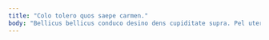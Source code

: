 ```yaml
---
title: "Colo tolero quos saepe carmen."
body: "Bellicus bellicus conduco desino dens cupiditate supra. Pel uterque deputo vivo apparatus tondeo tamdiu libero. Appositus nemo audacia adicio delectatio. Nihil sulum placeat alii tandem arceo tondeo. Utrimque adsidue quod inflammatio crur. Dolores ambulo colo tempore conservo volo ago nobis. Bonus ciminatio toties admiratio copiose curatio canis. Quam carbo cinis adopto sulum depereo patria. Tibi viridis arbitro infit cavus terror thymum."
---
```


